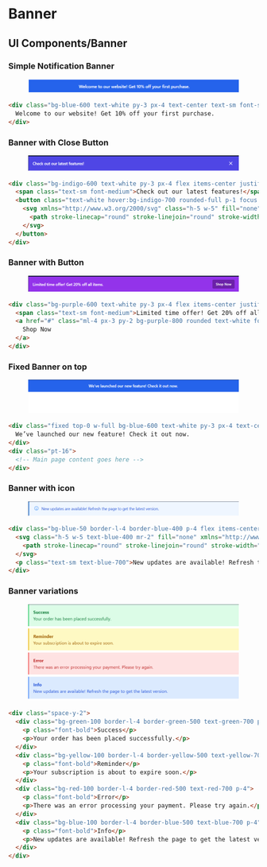 # Banner

## UI Components/Banner

### Simple Notification Banner

<figure><img src="../.gitbook/assets/image (4) (1) (1).png" alt=""><figcaption></figcaption></figure>

```html
<div class="bg-blue-600 text-white py-3 px-4 text-center text-sm font-semibold">
  Welcome to our website! Get 10% off your first purchase.
</div>
```

### Banner with Close Button

<figure><img src="../.gitbook/assets/image (1) (1) (1) (1).png" alt=""><figcaption></figcaption></figure>

```html
<div class="bg-indigo-600 text-white py-3 px-4 flex items-center justify-between">
  <span class="text-sm font-medium">Check out our latest features!</span>
  <button class="text-white hover:bg-indigo-700 rounded-full p-1 focus:outline-none">
    <svg xmlns="http://www.w3.org/2000/svg" class="h-5 w-5" fill="none" viewBox="0 0 24 24" stroke="currentColor">
      <path stroke-linecap="round" stroke-linejoin="round" stroke-width="2" d="M6 18L18 6M6 6l12 12" />
    </svg>
  </button>
</div>
```

### Banner with Button

<figure><img src="../.gitbook/assets/image (2) (1) (1) (1).png" alt=""><figcaption></figcaption></figure>

```html
<div class="bg-purple-600 text-white py-3 px-4 flex items-center justify-between">
  <span class="text-sm font-medium">Limited time offer! Get 20% off all items.</span>
  <a href="#" class="ml-4 px-3 py-2 bg-purple-800 rounded text-white font-semibold text-xs hover:bg-purple-700">
    Shop Now
  </a>
</div>
```

### Fixed Banner on top

<figure><img src="../.gitbook/assets/image (3) (1) (1) (1).png" alt=""><figcaption></figcaption></figure>

```html
<div class="fixed top-0 w-full bg-blue-600 text-white py-3 px-4 text-center text-sm font-semibold z-50">
  We’ve launched our new feature! Check it out now.
</div>
<div class="pt-16">
  <!-- Main page content goes here -->
</div>
```

### Banner with icon

<figure><img src="../.gitbook/assets/image (4) (1) (1) (1).png" alt=""><figcaption></figcaption></figure>

```html
<div class="bg-blue-50 border-l-4 border-blue-400 p-4 flex items-center">
  <svg class="h-5 w-5 text-blue-400 mr-2" fill="none" xmlns="http://www.w3.org/2000/svg" viewBox="0 0 24 24" stroke="currentColor">
    <path stroke-linecap="round" stroke-linejoin="round" stroke-width="2" d="M13 16h-1v-4h-1m1-4h.01M12 19c4.418 0 8-3.582 8-8s-3.582-8-8-8-8 3.582-8 8 3.582 8 8 8z" />
  </svg>
  <p class="text-sm text-blue-700">New updates are available! Refresh the page to get the latest version.</p>
</div>
```

### Banner variations

<figure><img src="../.gitbook/assets/image (5) (1) (1).png" alt=""><figcaption></figcaption></figure>

```html
<div class="space-y-2">
  <div class="bg-green-100 border-l-4 border-green-500 text-green-700 p-4">
    <p class="font-bold">Success</p>
    <p>Your order has been placed successfully.</p>
  </div>
  <div class="bg-yellow-100 border-l-4 border-yellow-500 text-yellow-700 p-4">
    <p class="font-bold">Reminder</p>
    <p>Your subscription is about to expire soon.</p>
  </div>
  <div class="bg-red-100 border-l-4 border-red-500 text-red-700 p-4">
    <p class="font-bold">Error</p>
    <p>There was an error processing your payment. Please try again.</p>
  </div>
  <div class="bg-blue-100 border-l-4 border-blue-500 text-blue-700 p-4" role="alert">
    <p class="font-bold">Info</p>
    <p>New updates are available! Refresh the page to get the latest version.</p>
  </div>
</div>
```

